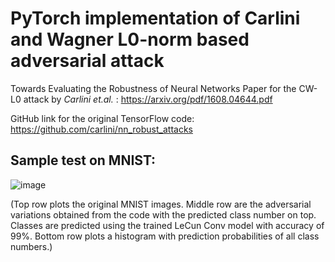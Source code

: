 # PyTorch implementation of Carlini and Wagner L0-norm based adversarial attack

Towards Evaluating the Robustness of Neural Networks Paper for the CW-L0 attack by *Carlini et.al.* : https://arxiv.org/pdf/1608.04644.pdf

GitHub link for the original TensorFlow code: https://github.com/carlini/nn_robust_attacks

## Sample test on MNIST:

![image](https://user-images.githubusercontent.com/54070758/161376108-3b7487b7-78c4-4fd3-a577-b22b011b8549.png)

(Top row plots the original MNIST images. Middle row are the adversarial variations obtained from the code with the predicted class number on top. Classes are predicted using the trained LeCun Conv model with accuracy of 99%. Bottom row plots a histogram with prediction probabilities of all class numbers.)
